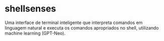 # shellsenses
Uma interface de terminal inteligente que interpreta comandos em linguagem natural e executa os comandos apropriados no shell, utilizando machine learning (GPT-Neo).
